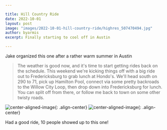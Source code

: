 ```yaml
---

title: Hill Country Ride
date: 2022-10-01
layout: post
image: "images/2022-10-01-hill-country-ride/highres_507470494.jpg"
author: byarmis
excerpt: Finally starting to cool off in Austin

---
```


Jake organized this one after a rather warm summer in Austin

> The weather is good now, and it's time to start getting rides back on the schedule. This weekend we're kicking things off with a big ride out to Fredericksburg to grab lunch at Hondo's.
We'll head south on 290 to 71, pick up Hamilton Pool, connect via some pretty backroads to the Willow City Loop, then drop down into Fredericksburg for lunch.
You can split off from there, or follow me back to town on some other twisty roads.

![center-aligned-image](/images/2022-10-01-hill-country-ride/highres_507470504.jpg){: .align-center}
![center-aligned-image](/images/2022-10-01-hill-country-ride/highres_507470507.jpg){: .align-center}

Had a good ride, 10 people showed up to this one!

